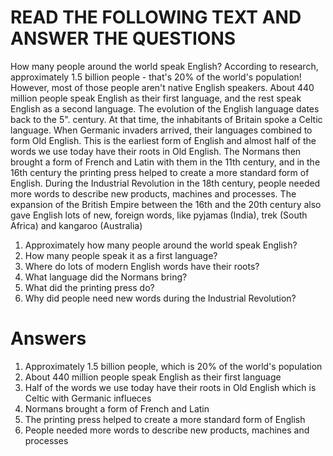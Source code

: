 # READ THE FOLLOWING TEXT AND ANSWER THE QUESTIONS  

How many people around the world speak English? According to research, approximately 1.5 billion people - that's 20% of the world's population! However, most of those people aren't native English speakers. About 440 million people speak English as their first language, and the rest speak English as a second language. The evolution of the English language dates back to the 5". century. At that time, the inhabitants of Britain spoke a Celtic language. When Germanic invaders arrived, their languages combined to form Old English. This is the earliest form of English and almost half of the words we use today have their roots in Old English. The Normans then brought a form of French and Latin with them in the 11th century, and in the 16th century the printing press helped to create a more standard form of English. During the Industrial Revolution in the 18th century, people needed more words to describe new products, machines and processes. The expansion of the British Empire between the 16th and the 20th century also gave English lots of new, foreign words,
like pyjamas (India), trek (South Africa) and kangaroo (Australia)

1. Approximately how many people around the world speak English?
2. How many people speak it as a first language?
3. Where do lots of modern English words have
their roots?
4. What language did the Normans bring?
5. What did the printing press do?
6. Why did people need new words during the Industrial Revolution?  

# Answers  

1. Approximately 1.5 billion people, which is 20% of the world's population
2. About 440 million people speak English as their first language
3. Half of the words we use today have their roots in Old English which is Celtic with Germanic influeces  
4. Normans brought a form of French and Latin
5. The printing press helped to create a more standard form of English
6. People needed more words to describe new products, machines and processes
